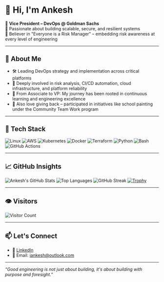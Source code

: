 # 👋 Hi, I'm Ankesh

🔹 **Vice President – DevOps @ Goldman Sachs**  
🔹 Passionate about building scalable, secure, and resilient systems  
🔹 Believer in "Everyone is a Risk Manager" – embedding risk awareness at every level of engineering  

---

## 🚀 About Me

- 🛠️ Leading DevOps strategy and implementation across critical platforms
- 🧠 Deeply involved in risk analysis, CI/CD automation, cloud infrastructure, and platform reliability
- 🧩 From Associate to VP: My journey has been rooted in continuous learning and engineering excellence
- 🎨 Also love giving back – participated in initiatives like school painting under the Community Team Work program

---

## 🧰 Tech Stack

![Linux](https://img.shields.io/badge/Linux-%23007ACC.svg?style=flat&logo=linux&logoColor=white)
![AWS](https://img.shields.io/badge/AWS-%23FF9900.svg?style=flat&logo=amazon-aws&logoColor=white)
![Kubernetes](https://img.shields.io/badge/Kubernetes-%23326ce5.svg?style=flat&logo=kubernetes&logoColor=white)
![Docker](https://img.shields.io/badge/Docker-%230db7ed.svg?style=flat&logo=docker&logoColor=white)
![Terraform](https://img.shields.io/badge/Terraform-%235835CC.svg?style=flat&logo=terraform&logoColor=white)
![Python](https://img.shields.io/badge/Python-%233776AB.svg?style=flat&logo=python&logoColor=white)
![Bash](https://img.shields.io/badge/Bash-%234EAA25.svg?style=flat&logo=gnu-bash&logoColor=white)
![GitHub Actions](https://img.shields.io/badge/GitHub_Actions-%232671E5.svg?style=flat&logo=github-actions&logoColor=white)

---

## 📈 GitHub Insights

![Ankesh's GitHub Stats](https://github-readme-stats.vercel.app/api?username=iankesh&show_icons=true&theme=github_dark)
![Top Languages](https://github-readme-stats.vercel.app/api/top-langs/?username=iankesh&layout=compact&theme=github_dark)
![GitHub Streak](https://streak-stats.demolab.com?user=iankesh&theme=dark&hide_border=true)
[![Trophy](https://github-profile-trophy.vercel.app/?username=iankesh&theme=darkhub&margin-w=10&no-frame=true)](https://github.com/ryo-ma/github-profile-trophy)

---

## 👁️ Visitors

![Visitor Count](https://komarev.com/ghpvc/?username=iankesh&label=Profile%20Views&color=0e75b6&style=flat)

---

## 📫 Let's Connect

- 💼 [LinkedIn](https://www.linkedin.com/in/iankesh/)  
- 📧 Email: iankesh@outlook.com

---

_“Good engineering is not just about building, it's about building with purpose and foresight.”_
